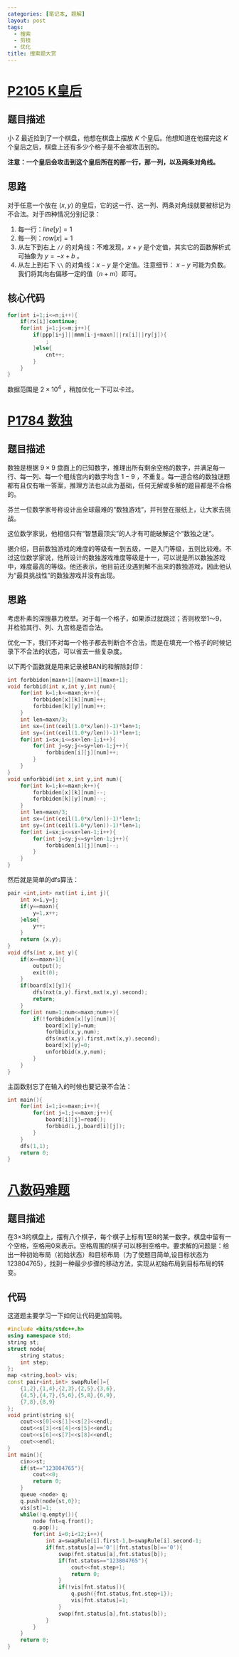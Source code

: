 ```yaml
---
categories: [笔记本, 题解]
layout: post
tags:
  - 搜索
  - 剪枝
  - 优化
title: 搜索题大赏
---
```

# [P2105 K皇后](https://www.luogu.com.cn/problem/P2105 "P2105 K皇后")

## 题目描述

小 Z 最近捡到了一个棋盘，他想在棋盘上摆放 $K$ 个皇后。他想知道在他摆完这 $K$ 个皇后之后，棋盘上还有多少个格子是不会被攻击到的。

**注意：一个皇后会攻击到这个皇后所在的那一行，那一列，以及两条对角线。**

## 思路

对于任意一个放在 $(x,y)$ 的皇后，它的这一行、这一列、两条对角线就要被标记为不合法。对于四种情况分别记录：

1. 每一行：$line[y]=1$
2. 每一列：$row[x]=1$
3. 从左下到右上 `//` 的对角线：不难发现，$x+y$ 是个定值，其实它的函数解析式可抽象为 $y=-x+b$ 。
4. 从左上到右下 `\\` 的对角线：$x-y$ 是个定值。注意细节： $x-y$ 可能为负数。我们将其向右偏移一定的值（$n+m$）即可。

## 核心代码

```cpp
for(int i=1;i<=n;i++){
	if(rx[i])continue;
	for(int j=1;j<=m;j++){
		if(ppp[i+j]||mmm[i-j+maxn]||rx[i]||ry[j]){
			;
		}else{
			cnt++;
		}
	}
}
```

数据范围是 $2 \times 10^4$ ，稍加优化一下可以卡过。

# [P1784 数独](https://www.luogu.com.cn/problem/P1784 "P1784 数独")

## 题目描述

数独是根据 $9 \times 9$ 盘面上的已知数字，推理出所有剩余空格的数字，并满足每一行、每一列、每一个粗线宫内的数字均含 $1 - 9$ ，不重复。每一道合格的数独谜题都有且仅有唯一答案，推理方法也以此为基础，任何无解或多解的题目都是不合格的。

芬兰一位数学家号称设计出全球最难的“数独游戏”，并刊登在报纸上，让大家去挑战。

这位数学家说，他相信只有“智慧最顶尖”的人才有可能破解这个“数独之谜”。

据介绍，目前数独游戏的难度的等级有一到五级，一是入门等级，五则比较难。不过这位数学家说，他所设计的数独游戏难度等级是十一，可以说是所以数独游戏中，难度最高的等级。他还表示，他目前还没遇到解不出来的数独游戏，因此他认为“最具挑战性”的数独游戏并没有出现。

## 思路

考虑朴素的深搜暴力枚举。对于每一个格子，如果添过就跳过；否则枚举1～9，并检验其行、列、九宫格是否合法。

优化一下，我们不对每一个格子都去判断合不合法，而是在填充一个格子的时候记录下不合法的状态，可以省去一些复杂度。

以下两个函数就是用来记录被BAN的和解除封印：

```cpp
int forbbiden[maxn+1][maxn+1][maxn+1];
void forbbid(int x,int y,int num){
    for(int k=1;k<=maxn;k++){
        forbbiden[x][k][num]++;
        forbbiden[k][y][num]++;
    }
    int len=maxn/3;
    int sx=(int(ceil(1.0*x/len))-1)*len+1;
    int sy=(int(ceil(1.0*y/len))-1)*len+1;
    for(int i=sx;i<=sx+len-1;i++){
        for(int j=sy;j<=sy+len-1;j++){
            forbbiden[i][j][num]++;
        }
    }
}
void unforbbid(int x,int y,int num){
    for(int k=1;k<=maxn;k++){
        forbbiden[x][k][num]--;
        forbbiden[k][y][num]--;
    }
    int len=maxn/3;
    int sx=(int(ceil(1.0*x/len))-1)*len+1;
    int sy=(int(ceil(1.0*y/len))-1)*len+1;
    for(int i=sx;i<=sx+len-1;i++){
        for(int j=sy;j<=sy+len-1;j++){
            forbbiden[i][j][num]--;
        }
    }
}
```

然后就是简单的dfs算法：

```cpp
pair <int,int> nxt(int i,int j){
    int x=i,y=j;
    if(y==maxn){
        y=1,x++;
    }else{
        y++;
    }
    return {x,y};
}
void dfs(int x,int y){
    if(x==maxn+1){
        output();
        exit(0);
    }
    if(board[x][y]){
        dfs(nxt(x,y).first,nxt(x,y).second);
        return;
    }
    for(int num=1;num<=maxn;num++){
        if(!forbbiden[x][y][num]){
            board[x][y]=num;
            forbbid(x,y,num);
            dfs(nxt(x,y).first,nxt(x,y).second);
            board[x][y]=0;
            unforbbid(x,y,num);
        }
    }
}
```

主函数别忘了在输入的时候也要记录不合法：

```cpp
int main(){
    for(int i=1;i<=maxn;i++){
        for(int j=1;j<=maxn;j++){
            board[i][j]=read();
            forbbid(i,j,board[i][j]);
        }
    }
    dfs(1,1);
    return 0;
}
```

# [八数码难题](https://www.luogu.com.cn/problem/P1379 "八数码难题")

## 题目描述

在3×3的棋盘上，摆有八个棋子，每个棋子上标有1至8的某一数字。棋盘中留有一个空格，空格用0来表示。空格周围的棋子可以移到空格中。要求解的问题是：给出一种初始布局（初始状态）和目标布局（为了使题目简单,设目标状态为123804765），找到一种最少步骤的移动方法，实现从初始布局到目标布局的转变。

## 代码

这道题主要学习一下如何让代码更加简明。

```cpp
#include <bits/stdc++.h>
using namespace std;
string st;
struct node{
    string status;
    int step;
};
map <string,bool> vis;
const pair<int,int> swapRule[]={
    {1,2},{1,4},{2,3},{2,5},{3,6},
    {4,5},{4,7},{5,6},{5,8},{6,9},
    {7,8},{8,9}
};
void print(string s){
    cout<<s[0]<<s[1]<<s[2]<<endl;
    cout<<s[3]<<s[4]<<s[5]<<endl;
    cout<<s[6]<<s[7]<<s[8]<<endl;
    cout<<endl;
}
int main(){
    cin>>st;
    if(st=="123804765"){
        cout<<0;
        return 0;
    }
    queue <node> q;
    q.push(node{st,0});
    vis[st]=1;
    while(!q.empty()){
        node fnt=q.front();
        q.pop();
        for(int i=0;i<12;i++){
            int a=swapRule[i].first-1,b=swapRule[i].second-1;
            if(fnt.status[a]=='0'||fnt.status[b]=='0'){
                swap(fnt.status[a],fnt.status[b]);
                if(fnt.status=="123804765"){
                    cout<<fnt.step+1;
                    return 0;
                }
                if(!vis[fnt.status]){
                    q.push({fnt.status,fnt.step+1});
                    vis[fnt.status]=1;
                }
                swap(fnt.status[a],fnt.status[b]);
            }
        }
    }
    return 0;
}
```